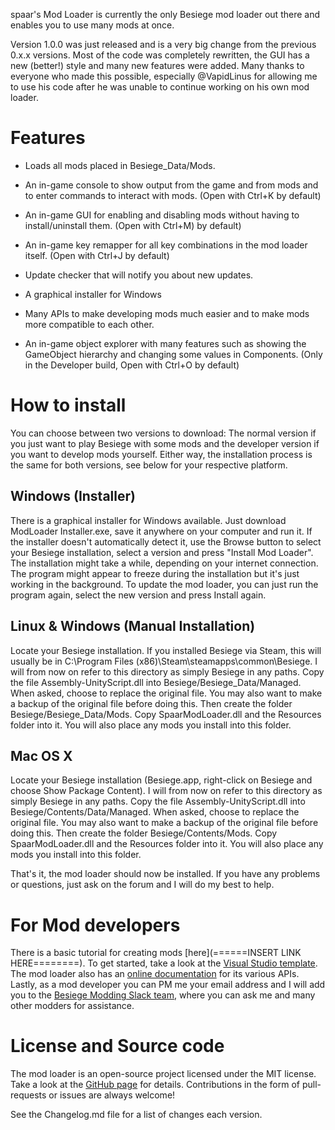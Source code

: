 spaar's Mod Loader is currently the only Besiege mod loader out there and enables you to use many mods at once.

Version 1.0.0 was just released and is a very big change from the previous 0.x.x versions.
Most of the code was completely rewritten, the GUI has a new (better!) style and many new features were added.
Many thanks to everyone who made this possible, especially @VapidLinus for allowing me to use his code after he was unable to continue working on his own mod loader.

Features
===
- Loads all mods placed in Besiege_Data/Mods.
- An in-game console to show output from the game and from mods and to enter commands to interact with mods. (Open with Ctrl+K by default)
- An in-game GUI for enabling and disabling mods without having to install/uninstall them. (Open with Ctrl+M) by default)
- An in-game key remapper for all key combinations in the mod loader itself. (Open with Ctrl+J by default)
- Update checker that will notify you about new updates.
- A graphical installer for Windows

- Many APIs to make developing mods much easier and to make mods more compatible to each other.
- An in-game object explorer with many features such as showing the GameObject hierarchy and changing some values in Components. (Only in the Developer build, Open with Ctrl+O by default)

How to install
===
You can choose between two versions to download: The normal version if you just want to play Besiege with some mods and the developer version if you want to develop mods yourself.
Either way, the installation process is the same for both versions, see below for your respective platform.

Windows (Installer)
---
There is a graphical installer for Windows available. Just download ModLoader Installer.exe, save it anywhere on your computer and run it.
If the installer doesn't automatically detect it, use the Browse button to select your Besiege installation, select a version and press "Install Mod Loader".
The installation might take a while, depending on your internet connection. The program might appear to freeze during the installation but it's just working in the background.
To update the mod loader, you can just run the program again, select the new version and press Install again.

Linux & Windows (Manual Installation)
---
Locate your Besiege installation. If you installed Besiege via Steam, this will usually be in C:\Program Files (x86)\Steam\steamapps\common\Besiege.
I will from now on refer to this directory as simply Besiege in any paths.
Copy the file Assembly-UnityScript.dll into Besiege/Besiege_Data/Managed.
When asked, choose to replace the original file. You may also want to make a backup of the original file before doing this.
Then create the folder Besiege/Besiege_Data/Mods. Copy SpaarModLoader.dll and the Resources folder into it. You will also place any mods you install into this folder.

Mac OS X
---
Locate your Besiege installation (Besiege.app, right-click on Besiege and choose Show Package Content).
I will from now on refer to this directory as simply Besiege in any paths.
Copy the file Assembly-UnityScript.dll into Besiege/Contents/Data/Managed.
When asked, choose to replace the original file. You may also want to make a backup of the original file before doing this.
Then create the folder Besiege/Contents/Mods. Copy SpaarModLoader.dll and the Resources folder into it. You will also place any mods you install into this folder.

That's it, the mod loader should now be installed. If you have any problems or questions, just ask on the forum and I will do my best to help.

For Mod developers
===
There is a basic tutorial for creating mods [here](======INSERT LINK HERE========). To get started, take a look at the [Visual Studio template](http://forum.spiderlinggames.co.uk/forum/main-forum/besiege-early-access/modding/30194-new-visual-studio-template-spaar-s-mod-loader-1-x-x-mod-development).
The mod loader also has an [online documentation](http://spaar.github.io/besiege-modloader) for its various APIs.
Lastly, as a mod developer you can PM me your email address and I will add you to the [Besiege Modding Slack team](http://forum.spiderlinggames.co.uk/forum/main-forum/besiege-early-access/modding/19322-slack-team),
where you can ask me and many other modders for assistance.

License and Source code
===
The mod loader is an open-source project licensed under the MIT license.
Take a look at the [GitHub page](https://github.com/spaar/besiege-modloader) for details. Contributions in the form of pull-requests or issues are always welcome!


See the Changelog.md file for a list of changes each version.